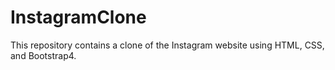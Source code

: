 # InstagramClone

This repository contains a clone of the Instagram website using HTML, CSS, and Bootstrap4.
